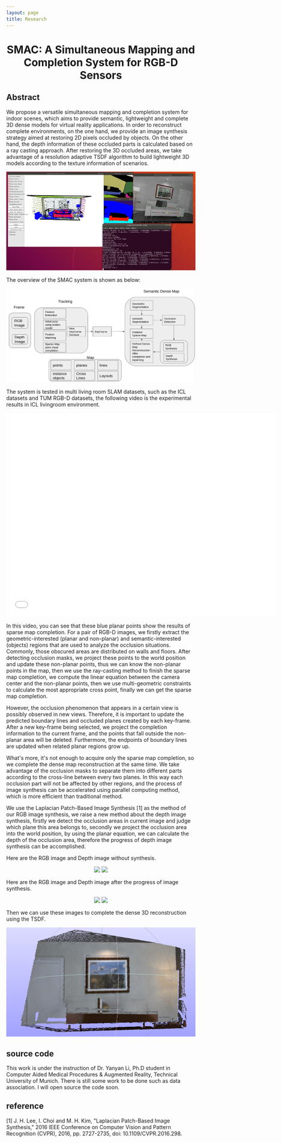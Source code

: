 ```yaml
---
layout: page
title: Research
---
```

# <center> SMAC: A Simultaneous Mapping and Completion System for RGB-D Sensors
## Abstract
We propose a versatile simultaneous mapping and completion system for indoor scenes, which aims to provide semantic, lightweight and complete 3D dense models for virtual reality applications. In order to reconstruct complete environments, on the one hand, we provide an image synthesis strategy aimed at restoring 2D pixels occluded by objects. On the other hand, the depth information of these occluded parts is calculated based on a ray casting approach. After restoring the 3D occluded areas, we take advantage of a resolution adaptive TSDF algorithm to build lightweight 3D models according to the texture information of scenarios.

![overview](./example.png)

The overview of the SMAC system is shown as below:

![refineoverview](./refineoverview.png)

The system is tested in multi living room SLAM datasets, such as the ICL datasets and TUM RGB-D datasets, the following video is the experimental results in ICL livingroom environment.



<iframe src="//player.bilibili.com/player.html?aid=719215259&bvid=BV1uQ4y1U7u4&cid=441039172&page=1" scrolling="no" width="720" height="540" border="0" frameborder="no" framespacing="0" allowfullscreen="true"> </iframe>



In this video, you can see that these blue planar points show the results of sparse map completion.  For a pair of RGB-D images, we firstly extract the geometric-interested (planar and non-planar) and semantic-interested (objects) regions that are used to analyze the occlusion situations. Commonly, those obscured areas are distributed on walls and floors. After detecting occlusion masks, we project these points to the world position and update these non-planar points, thus we can know the non-planar points in the map, then we use the ray-casting method to finish the sparse map completion, we compute the linear equation between the camera center and the non-planar points, then we use multi-geometric constraints to calculate the most appropriate cross point, finally we can get the sparse map completion. 

However, the occlusion phenomenon that appears in a certain view is possibly observed in new views. Therefore, it is important to update the predicted boundary lines and occluded planes created by each key-frame. After a new key-frame being selected, we project the completion information to the current frame, and the points that fall outside the non-planar area will be deleted. Furthermore, the endpoints of boundary lines are updated when related planar regions grow up.

What's more, it's not enough to acquire only the sparse map completion, so we complete the dense map reconstruction at the same time. We take advantage of the occlusion masks to separate them into different parts according to the cross-line between every two planes. In this way each occlusion part will not be affected by other regions, and the process of image synthesis can be accelerated using parallel computing method, which is more efficient than traditional method.

We use the Laplacian Patch-Based Image Synthesis [1] as the method of our RGB image synthesis, we raise a new method about the depth image synthesis, firstly we detect the occlusion areas in current image and judge which plane this area belongs to, secondly we project the occlusion area into the world position, by using the planar equation, we can calculate the depth of the occlusion area, therefore the progress of depth image synthesis can be accomplished.

Here are the RGB image and Depth image without synthesis.

<center class="half">
    <img src="../rgb.png" width="300"/>
    <img src="../depth.png" width="300"/>
</center>


Here are the RGB image and Depth image after the progress of image synthesis.

<center class="half">
    <img src="../rgb_inpaint.png" width="300"/>
    <img src="../depth_inpaint.png" width="300"/>
</center>


Then we can use these images to complete the dense 3D reconstruction using the TSDF.

![dense reconstruction](./denserecon.png)

## source code

This work is under the instruction of Dr. Yanyan Li, Ph.D student in Computer Aided Medical Procedures & Augmented Reality, Technical University of Munich. There is still some work to be done such as data association. I will open source the code soon.

## reference
[1] J. H. Lee, I. Choi and M. H. Kim, "Laplacian Patch-Based Image Synthesis," 2016 IEEE Conference on Computer Vision and Pattern Recognition (CVPR), 2016, pp. 2727-2735, doi: 10.1109/CVPR.2016.298. <br />
